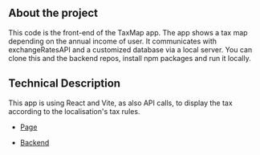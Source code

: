 ## About the project

This code is the front-end of the TaxMap app. The app shows a tax map depending on the annual income of user. It communicates with exchangeRatesAPI and a customized database via a local server. You can clone this and the backend repos, install npm packages and run it locally.

## Technical Description

This app is using React and Vite, as also API calls, to display the tax according to the localisation's tax rules.

- [Page](https://github.com/i-zadorina/tax-map_final_frontend)

- [Backend](https://github.com/i-zadorina/tax-map_final_backend)
